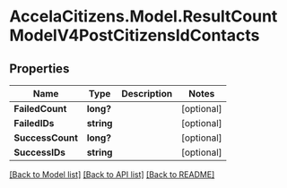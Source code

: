 # AccelaCitizens.Model.ResultCountModelV4PostCitizensIdContacts
## Properties

Name | Type | Description | Notes
------------ | ------------- | ------------- | -------------
**FailedCount** | **long?** |  | [optional] 
**FailedIDs** | **string** |  | [optional] 
**SuccessCount** | **long?** |  | [optional] 
**SuccessIDs** | **string** |  | [optional] 

[[Back to Model list]](../README.md#documentation-for-models) [[Back to API list]](../README.md#documentation-for-api-endpoints) [[Back to README]](../README.md)

